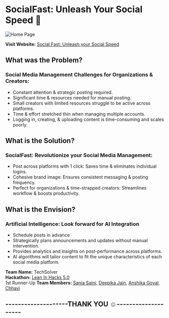 # SocialFast: Unleash Your Social Speed 📲
![Home Page](https://github.com/Chhavi007/SocialFast/assets/123095799/480a844b-bd34-4e60-a3a0-4accc5d48c22)

**Visit Website:** [Social Fast: Unleash your Social Speed](https://chhavi007.github.io/SocialFast/)

## What was the Problem?
### Social Media Management Challenges for Organizations & Creators:
- Constant attention & strategic posting required.
- Significant time & resources needed for manual posting.
- Small creators with limited resources struggle to be active across platforms.
- Time & effort stretched thin when managing multiple accounts.
- Logging in, creating, & uploading content is time-consuming and scales poorly.

## What is the Solution?
### SocialFast: Revolutionize your Social Media Management:
- Post across platforms with 1 click: Saves time & eliminates individual logins.
- Cohesive brand image: Ensures consistent messaging & posting frequency.
- Perfect for organizations & time-strapped creators: Streamlines workflow & boosts productivity.

## What is the Envision?
### Artificial Intelligence: Look forward for AI Integration
- Schedule posts in advance 
- Strategically plans announcements and updates without manual intervention.
- Provides analytics and insights on post-performance across platforms.
- AI algorithms will tailor content to fit the unique characteristics of each social media platform.
  
**Team Name:** TechSolver<br>
**Hackathon:** [Lean In Hacks 5.0](https://leanin-hacks-5.devfolio.co/)<br> 1st Runner-Up
**Team Members:** [Sania Saini](https://github.com/sania111), [Deepika Jain](https://github.com/Deepika8383), [Anshika Goyal](https://github.com/Anshikaa10), [Chhavi](https://github.com/chhavi007)<br>
## **--------------------THANK YOU ☺️--------------------**
